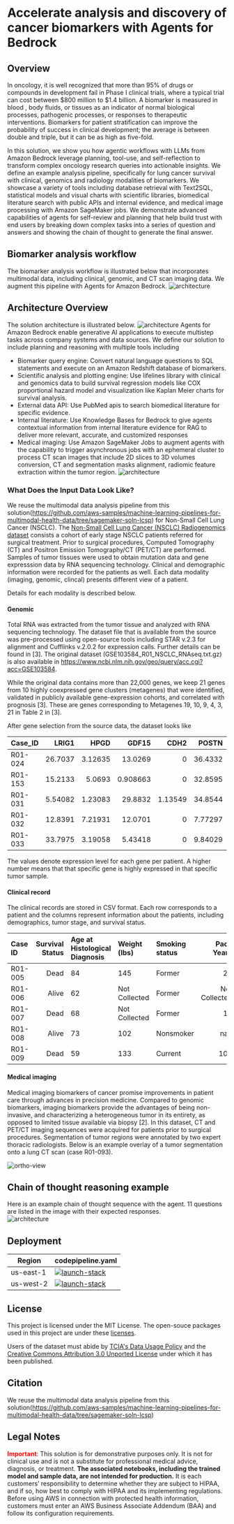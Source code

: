 # Accelerate analysis and discovery of cancer biomarkers with Agents for Bedrock
## Overview
In oncology, it is well recognized that more than 95% of drugs or compounds in development fail in Phase I clinical trials, where a typical trial can cost between $800 million to $1.4 billion. A biomarker is measured in blood , body fluids, or tissues as an indicator of normal biological processes, pathogenic processes, or responses to therapeutic interventions. Biomarkers for patient stratification can improve the probability of success in clinical development; the average is between double and triple, but it can be as high as five-fold. 

In this solution, we show you how agentic workflows with LLMs from Amazon Bedrock leverage planning, tool-use, and self-reflection to transform complex oncology research queries into actionable insights. We define an example analysis pipeline, specifically for lung cancer survival with clinical, genomics and radiology modalities of biomarkers. We showcase a variety of tools including database retrieval with Text2SQL, statistical models and visual charts with scientific libraries, biomedical literature search with public APIs and internal evidence, and medical image processing with Amazon SageMaker jobs. We demonstrate advanced capabilities of agents for self-review and planning that help build trust with end users by breaking down complex tasks into a series of question and answers and showing the chain of thought to generate the final answer.

## Biomarker analysis workflow
The biomarker analysis workflow is illustrated below that incorporates multimodal data, including clinical, genomic, and CT scan imaging data. We augment this pipeline with Agents for Amazon Bedrock.
![architecture](images/biomarker_analysis_workflow.jpg)


## Architecture Overview
The solution architecture is illustrated below. 
![architecture](images/architecture.jpg)
Agents for Amazon Bedrock enable generative AI applications to execute multistep tasks across company systems and data sources. We define our solution to include planning and reasoning with multiple tools including
-	Biomarker query engine:  Convert natural language questions to SQL statements and execute on an Amazon Redshift database of biomarkers. 
-	Scientific analysis and plotting engine: Use lifelines library with clinical and genomics data to build survival regression models like COX proportional hazard model and visualization like Kaplan Meier charts for survival analysis. 
-	External data API: Use PubMed apis to search biomedical literature for specific evidence. 
-	Internal literature: Use Knowledge Bases for Bedrock to give agents contextual information from internal literature evidence for RAG to deliver more relevant, accurate, and customized responses 
-	Medical imaging: Use Amazon SageMaker Jobs to augment agents with the capability to trigger asynchronous jobs with an ephemeral cluster to process CT scan images that include 2D slices to 3D volumes conversion, CT and segmentation masks alignment, radiomic feature extraction within the tumor region.
![architecture](images/architecture_details.jpg)


### What Does the Input Data Look Like?
We reuse the multimodal data analysis pipeline from this solution(https://github.com/aws-samples/machine-learning-pipelines-for-multimodal-health-data/tree/sagemaker-soln-lcsp) for Non-Small Cell Lung Cancer (NSCLC). 
The [Non-Small Cell Lung Cancer (NSCLC) Radiogenomics dataset](https://wiki.cancerimagingarchive.net/display/Public/NSCLC+Radiogenomics) consists a cohort of early stage NSCLC patients referred for surgical treatment. Prior to surgical procedures, Computed Tomography (CT) and Positron Emission Tomography/CT (PET/CT) are performed. Samples of tumor tissues were used to obtain mutation data and gene expresssion data by RNA sequencing technology. Clinical and demographic information were recorded for the patients as well. Each data modality (imaging, genomic, clincal) presents different view of a patient.

Details for each modality is described below.

#### Genomic 
Total RNA was extracted from the tumor tissue and analyzed with RNA sequencing technology. 
The dataset file that is available from the source was pre-processed using open-source tools including STAR v.2.3 for alignment and Cufflinks v.2.0.2 for expression calls. Further details can be found in [3]. The original dataset (GSE103584_R01_NSCLC_RNAseq.txt.gz) is also available in https://www.ncbi.nlm.nih.gov/geo/query/acc.cgi?acc=GSE103584.

While the original data contains more than 22,000 genes, we keep 21 genes from 10 highly coexpressed gene clusters (metagenes) that were identified, validated in publicly available gene-expression cohorts, and correlated with prognosis [3]. These are genes corresponding to Metagenes 19, 10, 9, 4, 3, 21 in Table 2 in [3]. 

After gene selection from the source data, the dataset looks like

| Case_ID   |    LRIG1 |    HPGD |     GDF15 |    CDH2 |    POSTN |  ......  |
|:----------|---------:|--------:|----------:|--------:|---------:|---------:|
| R01-024   | 26.7037  | 3.12635 | 13.0269   | 0       | 36.4332  |  ......  |
| R01-153   | 15.2133  | 5.0693  |  0.908663 | 0       | 32.8595  |  ......  |
| R01-031   |  5.54082 | 1.23083 | 29.8832   | 1.13549 | 34.8544  |  ......  |
| R01-032   | 12.8391  | 7.21931 | 12.0701   | 0       |  7.77297 |  ......  |
| R01-033   | 33.7975  | 3.19058 |  5.43418  | 0       |  9.84029 |  ......  |

The values denote expression level for each gene per patient. A higher number means that that specific gene is highly expressed in that specific tumor sample.

#### Clinical record
The clinical records are stored in CSV format. Each row corresponds to a patient and the columns represent information about the patients, including demographics, tumor stage, and survival status. 

| Case ID   | Survival Status   |  Age at Histological Diagnosis | Weight (lbs)   | Smoking status   | Pack Years    |   Quit Smoking Year | Chemotherapy   | Adjuvant Treatment   | EGFR mutation status   |  ......  | 
|:----------|--------------------------------:|:---------------|:-----------------|:--------------|--------------------:|:---------------|:---------------------|:-----------------------|:---------|:------------------|
| R01-005   | Dead              |                             84 | 145            | Former           | 20            |                1951 | No             | No                   | Wildtype               |  ......  | 
| R01-006   | Alive             |                           62 | Not Collected  | Former           | Not Collected |                 nan | No             | No                   | Wildtype               |  ......  | 
| R01-007   | Dead              |                            68 | Not Collected  | Former           | 15            |                1968 | Yes            | Yes                  | Wildtype               |  ......  | 
| R01-008   | Alive             |                           73 | 102            | Nonsmoker        | nan           |                 nan | No             | No                   | Wildtype               |  ......  | 
| R01-009   | Dead              |                             59 | 133            | Current          | 100           |                 nan | No             | No                   | Wildtype               |  ......  |


#### Medical imaging
Medical imaging biomarkers of cancer promise improvements in patient care through advances in precision medicine. Compared to genomic biomarkers, imaging biomarkers provide the advantages of being non-invasive, and characterizing a heterogeneous tumor in its entirety, as opposed to limited tissue available via biopsy [2]. In this dataset, CT and PET/CT imaging sequences were acquired for patients prior to surgical procedures. Segmentation of tumor regions were annotated by two expert thoracic radiologists. Below is an example overlay of a tumor segmentation onto a lung CT scan (case R01-093).

![ortho-view](https://sagemaker-solutions-prod-us-east-2.s3-us-east-2.amazonaws.com/sagemaker-lung-cancer-survival-prediction/1.0.0/docs/R01-093_06-22-1994_ortho-view.png)

## Chain of thought reasoning example
Here is an example chain of thought sequence with the agent. 11 questions are listed in the image with their expected responses.  
![architecture](images/question_sequence_example.jpg)

## Deployment

|   Region   | codepipeline.yaml |
| ---------- | ----------------- |
| us-east-1  | [![launch-stack](https://s3.amazonaws.com/cloudformation-examples/cloudformation-launch-stack.png)](https://console.aws.amazon.com/cloudformation/home?region=us-east-1#/stacks/new?stackName=biomakeragent&templateURL=https://aws-blogs-artifacts-public.s3.amazonaws.com/artifacts/ML-16901/Infra_cfn.yaml)|
| us-west-2  | [![launch-stack](https://s3.amazonaws.com/cloudformation-examples/cloudformation-launch-stack.png)](https://console.aws.amazon.com/cloudformation/home?region=us-west-2#/stacks/new?stackName=biomakeragent&templateURL=https://aws-blogs-artifacts-public.s3.amazonaws.com/artifacts/ML-16901/Infra_cfn.yaml)|



## License
This project is licensed under the MIT License. The open-souce packages used in this project are under these [licenses](https://sagemaker-solutions-prod-us-east-2.s3-us-east-2.amazonaws.com/sagemaker-lung-cancer-survival-prediction/1.0.0/LICENSE.txt).

Users of the dataset must abide by [TCIA's Data Usage Policy](https://wiki.cancerimagingarchive.net/display/Public/Data+Usage+Policies+and+Restrictions) and the [Creative Commons Attribution 3.0 Unported License](https://creativecommons.org/licenses/by/3.0/) under which it has been published.

## Citation
We reuse the multimodal data analysis pipeline from this solution(https://github.com/aws-samples/machine-learning-pipelines-for-multimodal-health-data/tree/sagemaker-soln-lcsp)

## Legal Notes
**<span style="color:RED">Important</span>**: This solution is for demonstrative purposes only. It is not for clinical use and is not a substitute for professional medical advice, diagnosis, or treatment. **The associated notebooks, including the trained model and sample data, are not intended for production.** It is each customers’ responsibility to determine whether they are subject to HIPAA, and if so, how best to comply with HIPAA and its implementing regulations. Before using AWS in connection with protected health information, customers must enter an AWS Business Associate Addendum (BAA) and follow its configuration requirements.
